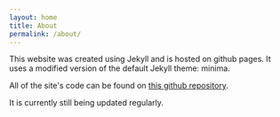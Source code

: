 ```yaml
---
layout: home
title: About
permalink: /about/
---
```

<link rel="stylesheet" type="text/css" href="/assets/link.css" />
This website was created using Jekyll and is hosted on github pages. It uses a modified version of the default Jekyll theme: minima.

All of the site's code can be found on <a href="https://github.com/1999JasonTang/1999JasonTang.github.io" target="_blank">this github repository</a>.

It is currently still being updated regularly.